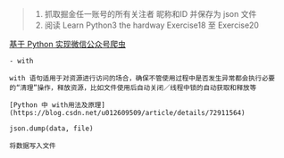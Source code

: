 >1. 抓取掘金任一账号的所有关注者 昵称和ID 并保存为 json 文件
>2. 阅读 Learn Python3 the hardway  Exercise18 至 Exercise20

[基于 Python 实现微信公众号爬虫](https://juejin.im/book/5a157c155188254a701eb3c1/section/5a27814f6fb9a0451463e9fc)


```
- with

with 语句适用于对资源进行访问的场合，确保不管使用过程中是否发生异常都会执行必要的“清理”操作，释放资源，比如文件使用后自动关闭／线程中锁的自动获取和释放等

[Python 中 with用法及原理](https://blog.csdn.net/u012609509/article/details/72911564)

json.dump(data, file)

将数据写入文件
```